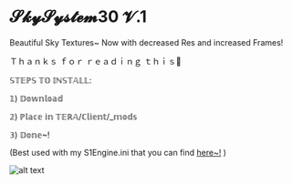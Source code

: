 # 𝓢𝓴𝔂𝓢𝔂𝓼𝓽𝓮𝓶30 𝓥.1
Beautiful Sky Textures~ Now with decreased Res and increased Frames!

Ｔｈａｎｋｓ ｆｏｒ ｒｅａｄｉｎｇ ｔｈｉｓ💙

𝕊𝕋𝔼ℙ𝕊 𝕋𝕆 𝕀ℕ𝕊𝕋𝔸𝕃𝕃:

𝟙) 𝔻𝕠𝕨𝕟𝕝𝕠𝕒𝕕

𝟚) ℙ𝕝𝕒𝕔𝕖 𝕚𝕟 𝕋𝔼ℝ𝔸/ℂ𝕝𝕚𝕖𝕟𝕥/_𝕞𝕠𝕕𝕤

𝟛) 𝔻𝕠𝕟𝕖~!

(Best used with my S1Engine.ini that you can find [here~!](https://github.com/DaddysBluebear?tab=repositories) )

![alt text](https://i.imgur.com/EOQSjhv.png)
